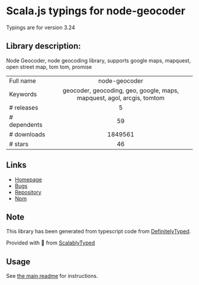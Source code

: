
# Scala.js typings for node-geocoder

Typings are for version 3.24

## Library description:
Node Geocoder, node geocoding library, supports google maps, mapquest, open street map, tom tom, promise

|                    |                 |
| ------------------ | :-------------: |
| Full name          | node-geocoder |
| Keywords           | geocoder, geocoding, geo, google, maps, mapquest, agol, arcgis, tomtom |
| # releases         | 5 |
| # dependents       | 59 |
| # downloads        | 1849561 |
| # stars            | 46 |

## Links
- [Homepage](https://github.com/nchaulet/node-geocoder#readme)
- [Bugs](https://github.com/nchaulet/node-geocoder/issues)
- [Repository](https://github.com/nchaulet/node-geocoder)
- [Npm](https://www.npmjs.com/package/node-geocoder)
    


## Note
This library has been generated from typescript code from [DefinitelyTyped](https://definitelytyped.org).

Provided with :purple_heart: from [ScalablyTyped](https://github.com/oyvindberg/ScalablyTyped)

## Usage
See [the main readme](../../readme.md) for instructions.


